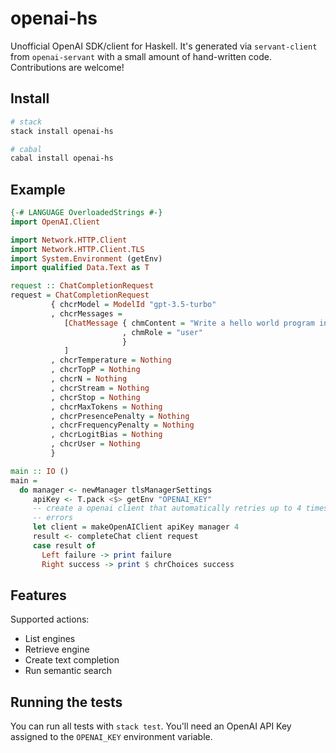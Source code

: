 # openai-hs

Unofficial OpenAI SDK/client for Haskell. It's generated via `servant-client` from `openai-servant` with a small amount of hand-written code. Contributions are welcome!

## Install

``` sh
# stack
stack install openai-hs

# cabal
cabal install openai-hs
```

## Example

``` haskell
{-# LANGUAGE OverloadedStrings #-}
import OpenAI.Client

import Network.HTTP.Client
import Network.HTTP.Client.TLS
import System.Environment (getEnv)
import qualified Data.Text as T

request :: ChatCompletionRequest
request = ChatCompletionRequest 
         { chcrModel = ModelId "gpt-3.5-turbo"
         , chcrMessages = 
            [ChatMessage { chmContent = "Write a hello world program in Haskell"
                         , chmRole = "user"
                         }
            ]
         , chcrTemperature = Nothing
         , chcrTopP = Nothing
         , chcrN = Nothing
         , chcrStream = Nothing
         , chcrStop = Nothing
         , chcrMaxTokens = Nothing
         , chcrPresencePenalty = Nothing
         , chcrFrequencyPenalty = Nothing
         , chcrLogitBias = Nothing
         , chcrUser = Nothing
         }

main :: IO ()
main =
  do manager <- newManager tlsManagerSettings
     apiKey <- T.pack <$> getEnv "OPENAI_KEY"
     -- create a openai client that automatically retries up to 4 times on network
     -- errors
     let client = makeOpenAIClient apiKey manager 4
     result <- completeChat client request        
     case result of
       Left failure -> print failure
       Right success -> print $ chrChoices success
```

## Features

Supported actions:

* List engines
* Retrieve engine
* Create text completion
* Run semantic search

## Running the tests

You can run all tests with `stack test`. You'll need an OpenAI API Key assigned to the `OPENAI_KEY` environment variable.
